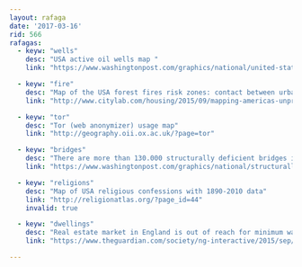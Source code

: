 ```yaml
---
layout: rafaga
date: '2017-03-16'
rid: 566
rafagas:
  - keyw: "wells"
    desc: "USA active oil wells map "
    link: "https://www.washingtonpost.com/graphics/national/united-states-of-oil/"

  - keyw: "fire"
    desc: "Map of the USA forest fires risk zones: contact between urban and forest areas"
    link: "http://www.citylab.com/housing/2015/09/mapping-americas-unprecedented-vulnerability-to-wildfires/407680/"

  - keyw: "tor"
    desc: "Tor (web anonymizer) usage map"
    link: "http://geography.oii.ox.ac.uk/?page=tor"

  - keyw: "bridges"
    desc: "There are more than 130.000 structurally deficient bridges in the USA"
    link: "https://www.washingtonpost.com/graphics/national/structurally-deficient-bridges/"

  - keyw: "religions"
    desc: "Map of USA religious confessions with 1890-2010 data"
    link: "http://religionatlas.org/?page_id=44"
    invalid: true

  - keyw: "dwellings"
    desc: "Real estate market in England is out of reach for minimum wage population"
    link: "https://www.theguardian.com/society/ng-interactive/2015/sep/02/unaffordable-country-where-can-you-afford-to-buy-a-house"

---
```

